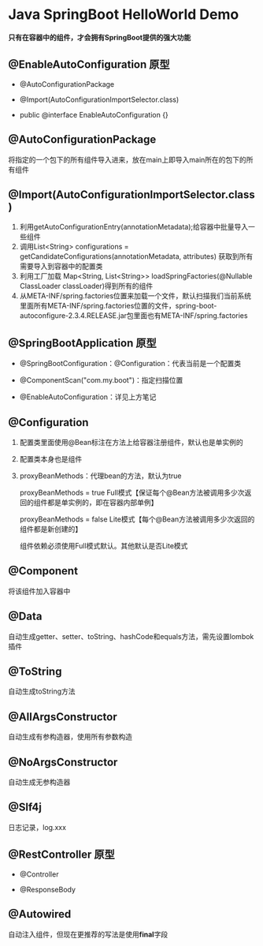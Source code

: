 # Java SpringBoot HelloWorld Demo

**只有在容器中的组件，才会拥有SpringBoot提供的强大功能**

## @EnableAutoConfiguration 原型

* @AutoConfigurationPackage

* @Import(AutoConfigurationImportSelector.class)

* public @interface EnableAutoConfiguration {}

##  @AutoConfigurationPackage

将指定的一个包下的所有组件导入进来，放在main上即导入main所在的包下的所有组件

##  @Import(AutoConfigurationImportSelector.class)

1. 利用getAutoConfigurationEntry(annotationMetadata);给容器中批量导入一些组件
2. 调用List\<String\> configurations = getCandidateConfigurations(annotationMetadata, attributes) 获取到所有需要导入到容器中的配置类
3. 利用工厂加载 Map\<String, List\<String\>\> loadSpringFactories(@Nullable ClassLoader classLoader)得到所有的组件
4. 从META-INF/spring.factories位置来加载一个文件，默认扫描我们当前系统里面所有META-INF/spring.factories位置的文件，spring-boot-autoconfigure-2.3.4.RELEASE.jar包里面也有META-INF/spring.factories

## @SpringBootApplication 原型

- @SpringBootConfiguration：@Configuration：代表当前是一个配置类

- @ComponentScan("com.my.boot")：指定扫描位置

- @EnableAutoConfiguration：详见上方笔记

## @Configuration

1. 配置类里面使用@Bean标注在方法上给容器注册组件，默认也是单实例的

2. 配置类本身也是组件

3. proxyBeanMethods：代理bean的方法，默认为true

   proxyBeanMethods = true Full模式【保证每个@Bean方法被调用多少次返回的组件都是单实例的，即在容器内部单例】

   proxyBeanMethods = false Lite模式【每个@Bean方法被调用多少次返回的组件都是新创建的】

   组件依赖必须使用Full模式默认。其他默认是否Lite模式

## @Component

将该组件加入容器中

## @Data

自动生成getter、setter、toString、hashCode和equals方法，需先设置lombok插件

## @ToString

自动生成toString方法

## @AllArgsConstructor

自动生成有参构造器，使用所有参数构造

## @NoArgsConstructor

自动生成无参构造器

## @Slf4j

日志记录，log.xxx

## @RestController 原型

- @Controller

- @ResponseBody

## @Autowired

自动注入组件，但现在更推荐的写法是使用**final**字段
